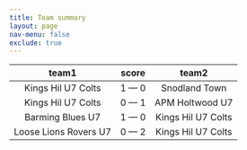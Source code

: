 ```yaml
---
title: Team summary
layout: page
nav-menu: false
exclude: true
---
```




|         team1         |    score    |       team2        |
|:---------------------:|:-----------:|:------------------:|
|  Kings Hil U7 Colts   | 1 &mdash; 0 |   Snodland Town    |
|  Kings Hil U7 Colts   | 0 &mdash; 1 |  APM Holtwood U7   |
|   Barming Blues U7    | 1 &mdash; 0 | Kings Hil U7 Colts |
| Loose Lions Rovers U7 | 0 &mdash; 2 | Kings Hil U7 Colts |

 <br /><br /><br />